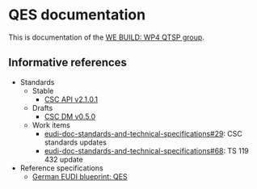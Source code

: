 # QES documentation

This is documentation of the [WE BUILD: WP4 QTSP group](../README.md).

## Informative references

- Standards
  - Stable
    - [CSC API v2.1.0.1](https://cloudsignatureconsortium.org/wp-content/uploads/2025/01/csc-api-2.1.0.1.pdf)
  - Drafts
    - [CSC DM v0.5.0](https://cloudsignatureconsortium.org/resources/data-model-v-0-5-0-pre-release/)
  - Work items
    - [eudi-doc-standards-and-technical-specifications#29](https://github.com/eu-digital-identity-wallet/eudi-doc-standards-and-technical-specifications/issues/29): CSC standards updates
    - [eudi-doc-standards-and-technical-specifications#68](https://github.com/eu-digital-identity-wallet/eudi-doc-standards-and-technical-specifications/issues/68): TS 119 432 update
- Reference specifications
  - [German EUDI blueprint: QES](https://bmi.usercontent.opencode.de/eudi-wallet/eidas-2.0-architekturkonzept/content/appendix/07-qes/)
